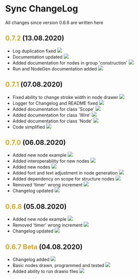 # Sync ChangeLog
All changes since version 0.6.6 are written here
## <span style="color:#daa520;font-weight:bold">0.7.2</span> (13.08.2020)
+ Log duplication fixed [![](https://img.shields.io/badge/-fix-orange.svg)](https://github.com/octo-gone/sync-execution/commit/9436cd1e1c4360c24423e94789f71d82bca57dfc)
+ Documentation updated [![](https://img.shields.io/badge/-docs-lightgrey.svg)](https://github.com/octo-gone/sync-execution/commit/1a72e72b23329adbe5555b495aca75c3fb45f641)
+ Added documentation for nodes in group 'construction' [![](https://img.shields.io/badge/-docs-lightgrey.svg)](https://github.com/octo-gone/sync-execution/commit/2c7c711f3784326712f727c90060042a499b8b61)
+ Run and NodeGen documentation added [![](https://img.shields.io/badge/-docs-lightgrey.svg)](https://github.com/octo-gone/sync-execution/commit/15d27b7b31c8d56370fc36dda5d86034724e71c5)
## <span style="color:#daa520;font-weight:bold">0.7.1</span> (07.08.2020)
+ Fixed ability to change stroke width in node drawer [![](https://img.shields.io/badge/-fix-orange.svg)](https://github.com/octo-gone/sync-execution/commit/c9ef01705520b0972d679333473ec25bedd8c4cd)
+ Logger for Changelog and README fixed [![](https://img.shields.io/badge/-fix-orange.svg)](https://github.com/octo-gone/sync-execution/commit/82f8700e142fdff858e6347a141deeab3f0e02dc)
+ Added documentation for class 'Scope' [![](https://img.shields.io/badge/-docs-lightgrey.svg)](https://github.com/octo-gone/sync-execution/commit/34b8faecadfa0f0f9578c566a1ac76f010e47169)
+ Added documentation for class 'Wire' [![](https://img.shields.io/badge/-docs-lightgrey.svg)](https://github.com/octo-gone/sync-execution/commit/0885b1a323eb83ee6220d2e44059514ec1608d49)
+ Added documentation for class 'Node' [![](https://img.shields.io/badge/-docs-lightgrey.svg)](https://github.com/octo-gone/sync-execution/commit/1adfda62f2106a11dd83fff5061b371fecff6968)
+ Code simplified [![](https://img.shields.io/badge/-chore-cea262.svg)](https://github.com/octo-gone/sync-execution/commit/ec77bd53a5d4a9b410c8857bb309903ed0b3de3d)
## <span style="color:#daa520;font-weight:bold">0.7.0</span> (06.08.2020)
+ Added new node example [![](https://img.shields.io/badge/-new-green.svg)](https://github.com/octo-gone/sync-execution/commit/dfcb43a6274aacc5858b5f2b0e5f62982ca9bc49)
+ Added interoperability for new nodes [![](https://img.shields.io/badge/-new-green.svg)](https://github.com/octo-gone/sync-execution/commit/bc9afb8a82bf6df1fd01e79e0a877e46f9e300f6)
+ Added new nodes [![](https://img.shields.io/badge/-new-green.svg)](https://github.com/octo-gone/sync-execution/commit/15fe6dc94cc7e787521c80d82ddd4f1175bb8b70)
+ Added font and text adjustment in node generation [![](https://img.shields.io/badge/-new-green.svg)](https://github.com/octo-gone/sync-execution/commit/5c146d296836d3425fb0e9807a8614be648a194b)
+ Added dependency on scope for structure nodes [![](https://img.shields.io/badge/-fix-orange.svg)](https://github.com/octo-gone/sync-execution/commit/c1455bd780f58d3ef1425fca17a11b23de92edd4)
+ Removed 'timer' wrong increment [![](https://img.shields.io/badge/-fix-orange.svg)](https://github.com/octo-gone/sync-execution/commit/17619ebde07680652ee368e69f56415780146f8b)
+ Changelog updated [![](https://img.shields.io/badge/-style-blue.svg)](https://github.com/octo-gone/sync-execution/commit/f106dfdb4b57dd42edee780ca427d849eae2cfcf)
## <span style="color:#daa520;font-weight:bold">0.6.8</span> (05.08.2020)
+ Added new node example [![](https://img.shields.io/badge/-new-green.svg)](https://github.com/octo-gone/sync-execution/commit/dfcb43a6274aacc5858b5f2b0e5f62982ca9bc49)
+ Removed 'timer' wrong increment [![](https://img.shields.io/badge/-fix-orange.svg)](https://github.com/octo-gone/sync-execution/commit/17619ebde07680652ee368e69f56415780146f8b)
+ Changelog updated [![](https://img.shields.io/badge/-style-blue.svg)](https://github.com/octo-gone/sync-execution)
## <span style="color:#daa520;font-weight:bold">0.6.7 Beta</span> (04.08.2020)
+ Changelog added [![](https://img.shields.io/badge/-new-green.svg)](https://github.com/octo-gone/sync-execution)
+ Basic nodes drawn, programmed and tested [![](https://img.shields.io/badge/-new-green.svg)](https://github.com/octo-gone/sync-execution)
+ Added ability to run drawio files  [![](https://img.shields.io/badge/-new-green.svg)](https://github.com/octo-gone/sync-execution)